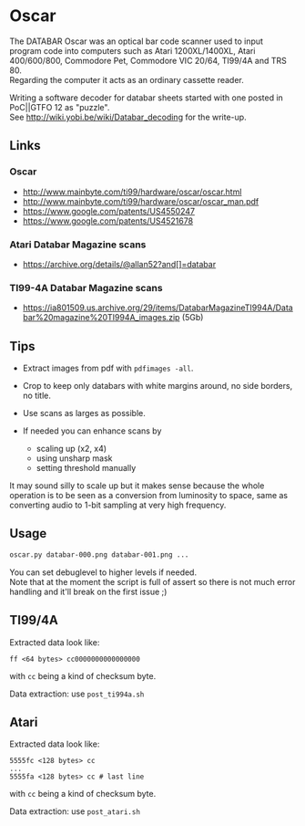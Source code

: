 # Oscar
The DATABAR Oscar was an optical bar code scanner used to input program code into computers such as Atari 1200XL/1400XL, Atari 400/600/800, Commodore Pet, Commodore VIC 20/64, TI99/4A and TRS 80.  
Regarding the computer it acts as an ordinary cassette reader.

Writing a software decoder for databar sheets started with one posted in PoC||GTFO 12 as "puzzle".  
See http://wiki.yobi.be/wiki/Databar_decoding for the write-up.

## Links

### Oscar

* http://www.mainbyte.com/ti99/hardware/oscar/oscar.html
* http://www.mainbyte.com/ti99/hardware/oscar/oscar_man.pdf
* https://www.google.com/patents/US4550247
* https://www.google.com/patents/US4521678

### Atari Databar Magazine scans

* https://archive.org/details/@allan52?and[]=databar

### TI99-4A Databar Magazine scans

* https://ia801509.us.archive.org/29/items/DatabarMagazineTI994A/Databar%20magazine%20TI994A_images.zip (5Gb)

## Tips

* Extract images from pdf with `pdfimages -all`.
* Crop to keep only databars with white margins around, no side borders, no title.
* Use scans as larges as possible.
* If needed you can enhance scans by

  * scaling up (x2, x4)
  * using unsharp mask
  * setting threshold manually

It may sound silly to scale up but it makes sense because the whole operation is to be seen as a conversion from luminosity to space, same as converting audio to 1-bit sampling at very high frequency.

## Usage

```bash
oscar.py databar-000.png databar-001.png ...
```

You can set debuglevel to higher levels if needed.  
Note that at the moment the script is full of assert so there is not much error handling and it'll break on the first issue ;)

## TI99/4A

Extracted data look like:
```
ff <64 bytes> cc0000000000000000
```
with `cc` being a kind of checksum byte.

Data extraction: use `post_ti994a.sh`

## Atari

Extracted data look like:
```
5555fc <128 bytes> cc
...
5555fa <128 bytes> cc # last line
```
with `cc` being a kind of checksum byte.

Data extraction: use `post_atari.sh`
